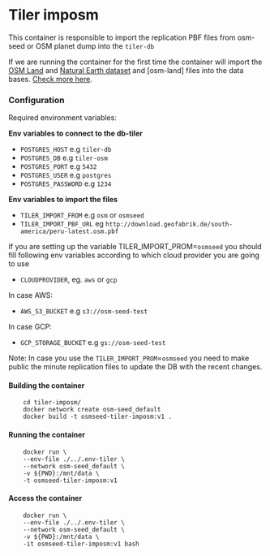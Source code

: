 # Tiler imposm

This container is responsible to import the replication PBF files from osm-seed or OSM planet dump into the `tiler-db`

If we are running the container for the first time the container will import the [OSM Land](http://data.openstreetmapdata.com/land-polygons-split-3857.zip) and [Natural Earth dataset](http://nacis.org/initiatives/natural-earth) and [osm-land] files into the data bases. [Check more here](https://github.com/go-spatial/tegola-osm#import-the-osm-land-and-natural-earth-dataset-requires-gdal-natural-earth-can-be-skipped-if-youre-only-interested-in-osm).



### Configuration

Required environment variables:

 **Env variables to connect to the db-tiler**

- `POSTGRES_HOST` e.g `tiler-db`
- `POSTGRES_DB` e.g `tiler-osm`
- `POSTGRES_PORT` e.g `5432`
- `POSTGRES_USER` e.g `postgres`
- `POSTGRES_PASSWORD` e.g `1234`

 **Env variables to  import the files**

- `TILER_IMPORT_FROM` e.g `osm` or `osmseed`
- `TILER_IMPORT_PBF_URL` eg `http://download.geofabrik.de/south-america/peru-latest.osm.pbf`



If you are setting up the variable TILER_IMPORT_PROM=`osmseed` you should fill following env variables according to which cloud provider you are going to use

- `CLOUDPROVIDER`, eg. `aws` or `gcp`

In case AWS:

- `AWS_S3_BUCKET` e.g `s3://osm-seed-test`

In case GCP:

- `GCP_STORAGE_BUCKET` e.g `gs://osm-seed-test`

Note: In case you use the `TILER_IMPORT_PROM`=`osmseed` you need to make public the minute replication files to update the DB with the recent changes.


#### Building the container

```
    cd tiler-imposm/
    docker network create osm-seed_default
    docker build -t osmseed-tiler-imposm:v1 .
```

#### Running the container

```
    docker run \
    --env-file ./../.env-tiler \
    --network osm-seed_default \
    -v ${PWD}:/mnt/data \
    -t osmseed-tiler-imposm:v1 
```

#### Access the container

```
    docker run \
    --env-file ./../.env-tiler \
    --network osm-seed_default \
    -v ${PWD}:/mnt/data \
    -it osmseed-tiler-imposm:v1 bash
```

